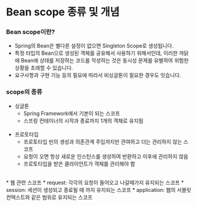 # Bean scope 종류 및 개념

### Bean scope이란?
* Spring의 Bean은 별다른 설정이 없으면 Singleton Scope로 생성됩니다.  
* 특정 타입의 Bean으로 생성된 객체를  공유해서 사용하기 위해서인데, 이러한 까닭에 Bean에 상태를 저장하는 코드를 작성하는 것은 동시성 문제를 유별하여 위험한 상황을 초래할 수 있습니다.   
* 요구사항과 구현 기능 등의 필요에 따라서 비싱글톤이 필요한 경우도 잇습니다.

### scope의 종류

* 싱글톤
   * Spring Framework에서 기본이 되는 스코프
   * 스프링 컨테이너의 시작과 종료까지 1개의 객체로 유지됨  
  <br />
* 프로토타입
  * 프로토타입 빈의 생성과 의존관계 주입까지만 관여하고 더는 관리하지 않는 스코프
  * 요청이 오면 항상 새로운 인스턴스를 생성하여 반환하고 이후에 관리하지 않음
  * 프로토타입을 받은 클라이언트가 객체를 관리해야 함
<br />  
* 웹 관련 스코프
  * request: 각각의 요청이 들어오고 나갈때가지 유지되는 스코프
  * session: 세션이 생성되고 종료될 때 까지 유지되는 스코프
  * application: 웹의 서블릿 컨텍스트와 같은 범위로 유지되는 스코프


